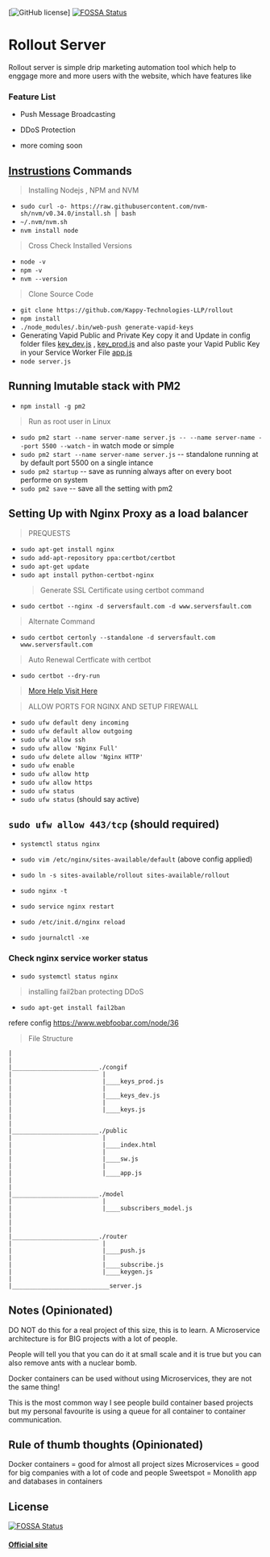[![GitHub license](https://img.shields.io/badge/license-MIT-blue.svg)] [![FOSSA Status](https://app.fossa.io/api/projects/git%2Bgithub.com%2FKappy-Technologies-LLP%2Frollout.svg?type=shield)](https://app.fossa.io/projects/git%2Bgithub.com%2FKappy-Technologies-LLP%2Frollout?ref=badge_shield)

# Rollout Server

Rollout server is simple drip marketing automation tool which help to enggage more and more users with the website, which have features like

### Feature List

- Push Message Broadcasting
- DDoS Protection

- more coming soon

## [Instrustions](https://kappy-technologies-llp.github.io/rollout/) Commands

> Installing Nodejs , NPM and NVM

- `sudo curl -o- https://raw.githubusercontent.com/nvm-sh/nvm/v0.34.0/install.sh | bash`
- `~/.nvm/nvm.sh`
- `nvm install node`

> Cross Check Installed Versions

- `node -v`
- `npm -v`
- `nvm --version`

> Clone Source Code

- `git clone https://github.com/Kappy-Technologies-LLP/rollout`
- `npm install`
- `./node_modules/.bin/web-push generate-vapid-keys`
- Generating Vapid Public and Private Key copy it and Update in config folder files [key_dev.js](https://github.com/Kappy-Technologies-LLP/rollout/blob/master/config/keys_dev.js) , [key_prod.js](https://github.com/Kappy-Technologies-LLP/rollout/blob/master/config/keys_prod.js) and also paste your Vapid Public Key in your Service Worker File [app.js](https://github.com/Kappy-Technologies-LLP/rollout/blob/master/public/app.js)
- `node server.js`

## Running Imutable stack with PM2

- `npm install -g pm2`

> Run as root user in Linux

- `sudo pm2 start --name server-name server.js -- --name server-name --port 5500 --watch` - in watch mode or simple
- `sudo pm2 start --name server-name server.js` -- standalone running at by default port 5500 on a single intance
- `sudo pm2 startup` -- save as running always after on every boot performe on system
- `sudo pm2 save` -- save all the setting with pm2

## Setting Up with Nginx Proxy as a load balancer

> PREQUESTS

- `sudo apt-get install nginx`
- `sudo add-apt-repository ppa:certbot/certbot`
- `sudo apt-get update`
- `sudo apt install python-certbot-nginx`
  > Generate SSL Certificate using certbot command
- `sudo certbot --nginx -d serversfault.com -d www.serversfault.com`

> Alternate Command

- `sudo certbot certonly --standalone -d serversfault.com www.serversfault.com`

> Auto Renewal Certficate with certbot

- `sudo certbot --dry-run`

> [More Help Visit Here](https://gist.github.com/saurabharch/24c06cffe23989ff77da6f2b22bf6ddb)

> ALLOW PORTS FOR NGINX AND SETUP FIREWALL

- `sudo ufw default deny incoming`
- `sudo ufw default allow outgoing`
- `sudo ufw allow ssh`
- `sudo ufw allow 'Nginx Full'`
- `sudo ufw delete allow 'Nginx HTTP'`
- `sudo ufw enable`
- `sudo ufw allow http`
- `sudo ufw allow https`
- `sudo ufw status`
- `sudo ufw status` (should say active)

## `sudo ufw allow 443/tcp` (should required)

- `systemctl status nginx`
- `sudo vim /etc/nginx/sites-available/default` (above config applied)
- `sudo ln -s sites-available/rollout sites-available/rollout`
- `sudo nginx -t`
- `sudo service nginx restart`
- `sudo /etc/init.d/nginx reload`

- `sudo journalctl -xe`

### Check nginx service worker status

- `sudo systemctl status nginx`

> installing fail2ban protecting DDoS

- `sudo apt-get install fail2ban`

refere config https://www.webfoobar.com/node/36

> File Structure

```
|
|
|________________________./congif
|                         |
|                         |____keys_prod.js
|                         |
|                         |____keys_dev.js
|                         |
|                         |____keys.js
|
|
|________________________./public
|                         |
|                         |____index.html
|                         |
|                         |____sw.js
|                         |
|                         |____app.js
|
|
|________________________./model
|                         |
|                         |____subscribers_model.js
|
|
|
|________________________./router
|                         |
|                         |____push.js
|                         |
|                         |____subscribe.js
|                         |____keygen.js
|
|___________________________server.js

```

## Notes (Opinionated)

DO NOT do this for a real project of this size, this is to learn.
A Microservice architecture is for BIG projects with a lot of people.

People will tell you that you can do it at small scale and it is true
but you can also remove ants with a nuclear bomb.

Docker containers can be used without using Microservices, they are not the
same thing!

This is the most common way I see people build container based projects
but my personal favourite is using a queue for all container to container
communication.

## Rule of thumb thoughts (Opinionated)

Docker containers = good for almost all project sizes
Microservices = good for big companies with a lot of code and people
Sweetspot = Monolith app and databases in containers

## License

[![FOSSA Status](https://app.fossa.io/api/projects/git%2Bgithub.com%2FKappy-Technologies-LLP%2Frollout.svg?type=large)](https://app.fossa.io/projects/git%2Bgithub.com%2FKappy-Technologies-LLP%2Frollout?ref=badge_large)

#### [Official site](https://pushgeek.com)
